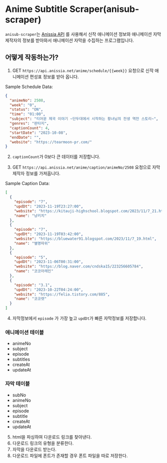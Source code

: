 # Anime Subtitle Scraper(anisub-scraper)

`anisub-scraper`는 [Anissia API] 를 사용해서 신작 애니메이션 정보와 애니메이션 자막 제작자의 정보를 받아와서 애니메이션 자막을 수집하는 프로그램입니다.

[Anissia API]: https://github.com/anissia-net/document/blob/main/api_anime_schdule.md

## 어떻게 작동하는가?

1. GET `https://api.anissia.net/anime/schedule/{{week}}` 요청으로 신작 애니메이션 편성표 정보를 받아 옵니다.

Sample Schedule Data:

```json
{
  "animeNo": 2508,
  "week": "0",
  "status": "ON",
  "time": "01:00",
  "subject": "티어문 제국 이야기 ~단두대에서 시작하는 황녀님의 전생 역전 스토리~",
  "genres": "판타지",
  "captionCount": 4,
  "startDate": "2023-10-08",
  "endDate": "",
  "website": "https://tearmoon-pr.com/"
}
```

2. `captionCount`가 0보다 큰 데이터를 저장합니다.

3. GET `https://api.anissia.net/anime/caption/animeNo/2508` 요청으로 자막 제작자 정보를 가져옵니다.

Sample Caption Data:

```json
[
  {
    "episode": "7",
    "updDt": "2023-11-19T23:27:00",
    "website": "https://kitauji-highschool.blogspot.com/2023/11/7_21.html",
    "name": "냥키치"
  },
  {
    "episode": "7",
    "updDt": "2023-11-19T03:42:00",
    "website": "https://bluewater91.blogspot.com/2023/11/7_19.html",
    "name": "별명따위"
  },
  {
    "episode": "5",
    "updDt": "2023-11-06T00:31:00",
    "website": "https://blog.naver.com/cndska15/223256605784",
    "name": "코코아레인"
  },
  {
    "episode": "3.1",
    "updDt": "2023-10-22T04:24:00",
    "website": "https://felia.tistory.com/885",
    "name": "코코렛"
  }
]
```

4. 자막정보에서 `episode` 가 가장 높고 `updDt`가 빠른 자막정보를 저장합니다.

### 애니메이션 테이블

- animeNo
- subject
- episode
- subtitles
- createAt
- updateAt

### 자막 테이블

- subNo
- animeNo
- subject
- episode
- subtitle
- createAt
- updateAt

5. html을 파싱하여 다운로드 링크를 찾아낸다.
6. 다운로드 링크의 유형을 분류한다.
7. 자막을 다운로드 받는다.
8. 다운로드 파일에 폰트가 존재할 경우 폰트 파일을 따로 저장한다.
